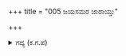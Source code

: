 +++
title = "005 ಜಯಸಮರ ಜಾರಾಯ್ತು"

+++

<details><summary>ಗದ್ಯ (ಕ.ಗ.ಪ) </summary>

5. ಗೆಲುವಿನ ಯುದ್ಧ ಜಾರಿತು. ತೆಗೆ. ರಥವನ್ನು ಪಾಳೆಯಕ್ಕೆ ಮರಳಿಸು. ಇನ್ನೆಲ್ಲಿಯದು ರಾಜ್ಯ? ವಿಪರೀತವಾಗಿ ಹೊಟ್ಟೆಯುರಿ ಪಡುವ ಧೃತರಾಷ್ಟ್ರನ ಮಕ್ಕಳೇ ಅದನ್ನು ತೆಗೆದುಕೊಳ್ಳಲಿ. ಇನ್ನು ನಮ್ಮಿಬ್ಬರಿಗೆ ಧರ್ಮರಾಯನ ಸಾವೇ ನಮ್ಮಿಬ್ಬರಿಗೆ ಸಾವು. ಇದು ನಿಶ್ಚಯ, ಎನ್ನುತ್ತ  ನಕುಳ ಸಹದೇವರು ಧರ್ಮರಾಯನ ಸಹಿತ ಪಾಳೆಯಕ್ಕೆ ಹಿಂದಿರುಗಿದರು.
</details>
